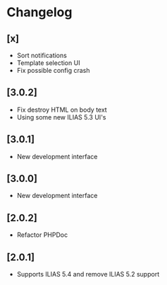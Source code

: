 # Changelog

## [x]
- Sort notifications
- Template selection UI
- Fix possible config crash

## [3.0.2]
- Fix destroy HTML on body text
- Using some new ILIAS 5.3 UI's

## [3.0.1]
- New development interface

## [3.0.0]
- New development interface

## [2.0.2]
- Refactor PHPDoc

## [2.0.1]
- Supports ILIAS 5.4 and remove ILIAS 5.2 support
